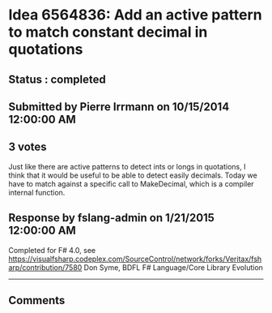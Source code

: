 # Idea 6564836: Add an active pattern to match constant decimal in quotations #

## Status : completed

## Submitted by Pierre Irrmann on 10/15/2014 12:00:00 AM

## 3 votes

Just like there are active patterns to detect ints or longs in quotations, I think that it would be useful to be able to detect easily decimals. Today we have to match against a specific call to MakeDecimal, which is a compiler internal function.



## Response by fslang-admin on 1/21/2015 12:00:00 AM

Completed for F# 4.0, see https://visualfsharp.codeplex.com/SourceControl/network/forks/Veritax/fsharp/contribution/7580
Don Syme, BDFL F# Language/Core Library Evolution

------------------------
## Comments

